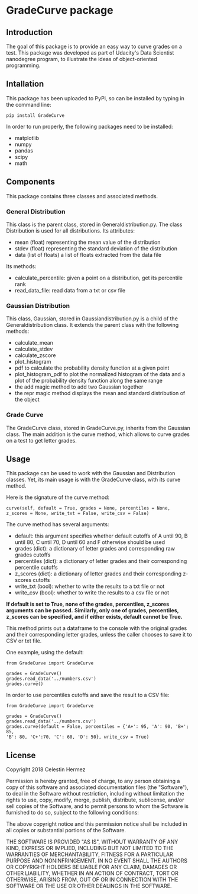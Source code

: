 # GradeCurve package

## Introduction

The goal of this package is to provide an easy way to curve grades on a test.
This package was developed as part of Udacity's Data Scientist nanodegree program,
to illustrate the ideas of object-oriented programming.

## Intallation

This package has been uploaded to PyPi, so can be installed by typing in
the command line:

```pip install GradeCurve```

In order to run properly, the following packages need to be installed:
- matplotlib
- numpy
- pandas
- scipy
- math

## Components

This package contains three classes and associated methods.

### General Distribution

This class is the parent class, stored in Generaldistribution.py. 
The class Distribution is used for all distributions. Its attributes:
- mean (float) representing the mean value of the distribution
- stdev (float) representing the standard deviation of the distribution
- data (list of floats) a list of floats extracted from the data file

Its methods:
- calculate_percentile: given a point on a distribution, get its percentile rank
- read_data_file: read data from a txt or csv file

### Gaussian Distribution

This class, Gaussian, stored in Gaussiandistribution.py
 is a child of the Generaldistribution class. It extends the parent class
 with the following methods:
 - calculate_mean
 - calculate_stdev
 - calculate_zscore
 - plot_histogram
 - pdf to calculate the probability density function at a given point
 - plot_histogram_pdf to plot the normalized histogram of the data and a plot of the 
probability density function along the same range
- the add magic method to add two Gaussian together
- the repr magic method displays the mean and standard distribution of the
object

### Grade Curve

The GradeCurve class, stored in GradeCurve.py, inherits
from the Gaussian class. The main addition is the curve method, which allows
to curve grades on a test to get letter grades.

## Usage

This package can be used to work with the Gaussian and Distribution classes.
Yet, its main usage is with the GradeCurve class, with its curve method.

Here is the signature of the curve method:

`curve(self, default = True, grades = None, percentiles = None, z_scores = None,
              write_txt = False, write_csv = False)`

The curve method has several arguments:
- default: this argument specifies whether default
cutoffs of A until 90, B until 80, C until 70, D until 60 and F otherwise 
should be used
- grades (dict): a dictionary of letter grades and corresponding 
raw grades cutoffs 
- percentiles (dict): a dictionary of letter grades and 
their corresponding percentile cutoffs
- z_scores (dict): a dictionary of letter grades and 
their corresponding z-scores cutoffs
- write_txt (bool): whether to write the results to a txt file or not
- write_csv (bool): whether to write the results to a csv file or not

**If default is set to True, none of the grades, percentiles, z_scores arguments
can be passed.** **Similarly, only one of grades, percentiles, z_scores can be specified,
and if either exists, default cannot be True.**

This method prints out a dataframe to the console with the original
grades and their corresponding letter grades, unless the caller chooses to 
save it to CSV or txt file.

One example, using the default:

```
from GradeCurve import GradeCurve

grades = GradeCurve()
grades.read_data('../numbers.csv')
grades.curve()

```

In order to use percentiles cutoffs and save the result to a CSV file:

```
from GradeCurve import GradeCurve

grades = GradeCurve()
grades.read_data('../numbers.csv')
grades.curve(default = False, percentiles = {'A+': 95, 'A': 90, 'B+'; 85,
'B': 80, 'C+':70, 'C': 60, 'D': 50}, write_csv = True)

```

## License

Copyright 2018 Celestin Hermez <COPYRIGHT HOLDER>

Permission is hereby granted, free of charge, 
to any person obtaining a copy of this software 
and associated documentation files (the "Software"), 
to deal in the Software without restriction, 
including without limitation the rights to use, 
copy, modify, merge, publish, distribute, sublicense, 
and/or sell copies of the Software, and to permit persons 
to whom the Software is furnished to do so, subject to the 
following conditions:

The above copyright notice and this permission notice shall 
be included in all copies or substantial portions of the Software.

THE SOFTWARE IS PROVIDED "AS IS", WITHOUT WARRANTY OF ANY KIND, 
EXPRESS OR IMPLIED, INCLUDING BUT NOT LIMITED TO THE WARRANTIES OF 
MERCHANTABILITY, FITNESS FOR A PARTICULAR PURPOSE AND NONINFRINGEMENT. 
IN NO EVENT SHALL THE AUTHORS OR COPYRIGHT HOLDERS BE LIABLE FOR ANY CLAIM, 
DAMAGES OR OTHER LIABILITY, WHETHER IN AN ACTION OF CONTRACT, TORT OR 
OTHERWISE, ARISING FROM, OUT OF OR IN CONNECTION WITH THE SOFTWARE OR THE 
USE OR OTHER DEALINGS IN THE SOFTWARE.